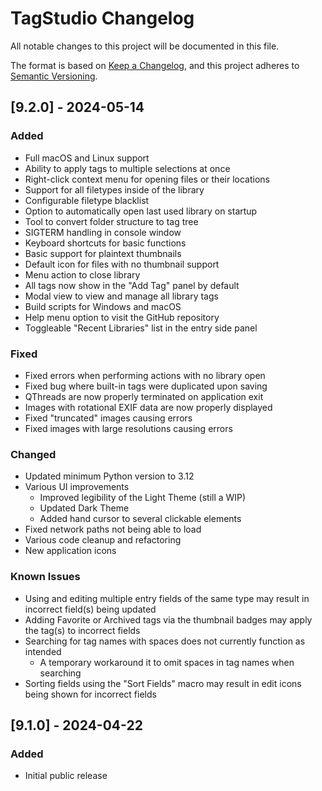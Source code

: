 # TagStudio Changelog

All notable changes to this project will be documented in this file.

The format is based on [Keep a Changelog](https://keepachangelog.com/en/1.1.0/),
and this project adheres to [Semantic Versioning](https://semver.org/spec/v2.0.0.html).

## [9.2.0] - 2024-05-14

### Added

- Full macOS and Linux support
- Ability to apply tags to multiple selections at once
- Right-click context menu for opening files or their locations
- Support for all filetypes inside of the library
- Configurable filetype blacklist
- Option to automatically open last used library on startup
- Tool to convert folder structure to tag tree
- SIGTERM handling in console window
- Keyboard shortcuts for basic functions
- Basic support for plaintext thumbnails
- Default icon for files with no thumbnail support
- Menu action to close library
- All tags now show in the "Add Tag" panel by default
- Modal view to view and manage all library tags
- Build scripts for Windows and macOS
- Help menu option to visit the GitHub repository
- Toggleable "Recent Libraries" list in the entry side panel

### Fixed

- Fixed errors when performing actions with no library open
- Fixed bug where built-in tags were duplicated upon saving
- QThreads are now properly terminated on application exit
- Images with rotational EXIF data are now properly displayed
- Fixed "truncated" images causing errors
- Fixed images with large resolutions causing errors

### Changed

- Updated minimum Python version to 3.12
- Various UI improvements
  - Improved legibility of the Light Theme (still a WIP)
  - Updated Dark Theme
  - Added hand cursor to several clickable elements
- Fixed network paths not being able to load
- Various code cleanup and refactoring
- New application icons

### Known Issues
- Using and editing multiple entry fields of the same type may result in incorrect field(s) being updated
- Adding Favorite or Archived tags via the thumbnail badges may apply the tag(s) to incorrect fields
- Searching for tag names with spaces does not currently function as intended
	- A temporary workaround it to omit spaces in tag names when  searching
- Sorting fields using the "Sort Fields" macro may result in edit icons being shown for incorrect fields

## [9.1.0] - 2024-04-22

### Added

- Initial public release
